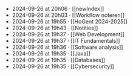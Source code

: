 - 2024-09-26 at 20h06 · [[newIndex]]
- 2024-09-26 at 20h03 · [[Workflow noteren]]
- 2024-09-26 at 19h55 · [[HoGent 2024-2025]]
- 2024-09-26 at 19h43 · [[Notities]]
- 2024-09-26 at 19h37 · [[Web Development]]
- 2024-09-26 at 19h37 · [[IT Fundamentals]]
- 2024-09-26 at 19h36 · [[Software analysis]]
- 2024-09-26 at 19h35 · [[Java]]
- 2024-09-26 at 19h35 · [[Databases]]
- 2024-09-26 at 19h35 · [[Cybersecurity]]

